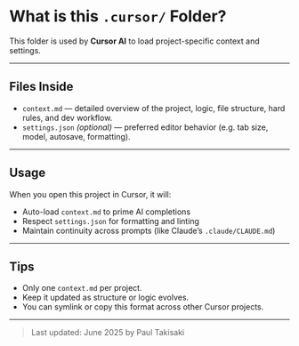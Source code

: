 # What is this `.cursor/` Folder?

This folder is used by **Cursor AI** to load project-specific context and settings.

---

## Files Inside

- `context.md` — detailed overview of the project, logic, file structure, hard rules, and dev workflow.
- `settings.json` *(optional)* — preferred editor behavior (e.g. tab size, model, autosave, formatting).

---

## Usage

When you open this project in Cursor, it will:
- Auto-load `context.md` to prime AI completions
- Respect `settings.json` for formatting and linting
- Maintain continuity across prompts (like Claude’s `.claude/CLAUDE.md`)

---

## Tips

- Only one `context.md` per project.
- Keep it updated as structure or logic evolves.
- You can symlink or copy this format across other Cursor projects.

---

> Last updated: June 2025 by Paul Takisaki
